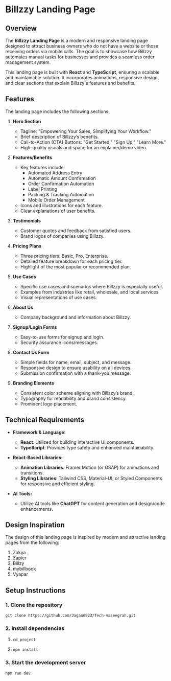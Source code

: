 # Billzzy Landing Page

## Overview
The **Billzzy Landing Page** is a modern and responsive landing page designed to attract business owners who do not have a website or those receiving orders via mobile calls. The goal is to showcase how Billzzy automates manual tasks for businesses and provides a seamless order management system.

This landing page is built with **React** and **TypeScript**, ensuring a scalable and maintainable solution. It incorporates animations, responsive design, and clear sections that explain Billzzy's features and benefits.

## Features
The landing page includes the following sections:

1. **Hero Section**
   - Tagline: "Empowering Your Sales, Simplifying Your Workflow."
   - Brief description of Billzzy’s benefits.
   - Call-to-Action (CTA) Buttons: "Get Started," "Sign Up," "Learn More."
   - High-quality visuals and space for an explainer/demo video.

2. **Features/Benefits**
   - Key features include:
     - Automated Address Entry
     - Automatic Amount Confirmation
     - Order Confirmation Automation
     - Label Printing
     - Packing & Tracking Automation
     - Mobile Order Management
   - Icons and illustrations for each feature.
   - Clear explanations of user benefits.

3. **Testimonials**
   - Customer quotes and feedback from satisfied users.
   - Brand logos of companies using Billzzy.

4. **Pricing Plans**
   - Three pricing tiers: Basic, Pro, Enterprise.
   - Detailed feature breakdown for each pricing tier.
   - Highlight of the most popular or recommended plan.

5. **Use Cases**
   - Specific use cases and scenarios where Billzzy is especially useful.
   - Examples from industries like retail, wholesale, and local services.
   - Visual representations of use cases.

6. **About Us**
   - Company background and information about Billzzy.

7. **Signup/Login Forms**
   - Easy-to-use forms for signup and login.
   - Security assurance icons/messages.

8. **Contact Us Form**
   - Simple fields for name, email, subject, and message.
   - Responsive design to ensure usability on all devices.
   - Submission confirmation with a thank-you message.

9. **Branding Elements**
   - Consistent color scheme aligning with Billzzy’s brand.
   - Typography for readability and brand consistency.
   - Prominent logo placement.

## Technical Requirements

- **Framework & Language:**
  - **React**: Utilized for building interactive UI components.
  - **TypeScript**: Provides type safety and enhanced maintainability.

- **React-Based Libraries:**
  - **Animation Libraries**: Framer Motion (or GSAP) for animations and transitions.
  - **Styling Libraries**: Tailwind CSS, Material-UI, or Styled Components for responsive and efficient styling.

- **AI Tools:**
  - Utilize AI tools like **ChatGPT** for content generation and design/code enhancements.

## Design Inspiration
The design of this landing page is inspired by modern and attractive landing pages from the following:
1. Zakya
2. Zapier
3. Billzy
4. mybillbook
5. Vyapar

## Setup Instructions

### 1. Clone the repository

```git clone https://github.com/Jagan6923/Tech-vaseegrah.git```


### 2. Install dependencies


1. ```cd project```

2. ```npm install```

### 3. Start the development server

```npm run dev```

